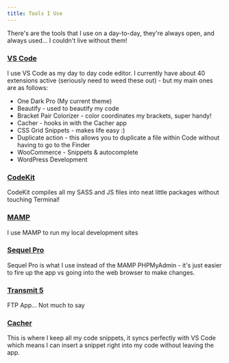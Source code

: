 ```yaml
---
title: Tools I Use
---
```

There's are the tools that I use on a day-to-day, they're always open, and always used... I couldn't live without them!


### [VS Code](https://code.visualstudio.com)
I use VS Code as my day to day code editor. I currently have about 40 extensions active (seriously need to weed these out) - but my main ones are as follows:
- One Dark Pro (My current theme)
- Beautify - used to beautify my code
- Bracket Pair Colorizer - color coordinates my brackets, super handy!
- Cacher - hooks in with the Cacher app
- CSS Grid Snippets - makes life easy :)
- Duplicate action - this allows you to duplicate a file within Code without having to go to the Finder
- WooCommerce - Snippets & autocomplete
- WordPress Development

### [CodeKit](https://codekitapp.com)
CodeKit compiles all my SASS and JS files into neat little packages without touching Terminal!

### [MAMP](https://www.mamp.info/en/)
I use MAMP to run my local development sites

### [Sequel Pro](https://www.sequelpro.com)
Sequel Pro is what I use instead of the MAMP PHPMyAdmin - it's just easier to fire up the app vs going into the web browser to make changes.

### [Transmit 5](https://www.panic.com/transmit/)
FTP App... Not much to say

### [Cacher](https://cacher.io)
This is where I keep all my code snippets, it syncs perfectly with VS Code which means I can insert a snippet right into my code without leaving the app.
